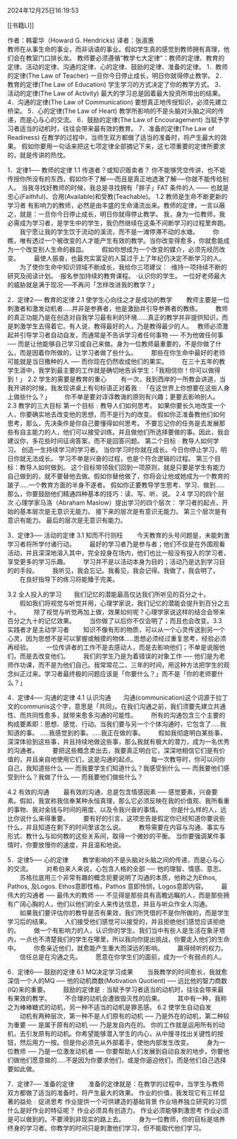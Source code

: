 2024年12月25日16:19:53

[[书籍LI]]

作者：韩霍华（Howard G. Hendricks) 译者：张淑惠  
教师在从事生命的事业，而非话语的事业。假如学生真的感觉到教师拥有真理，他们会在教室门口排长龙。 教师要必须遵循“教学七大定律”：教师的定律、教育的定律、活动的定律、沟通的定律、心的定律、鼓励的定律、准备的定律。 
1．教师的定律(The Law of Teacher)   一旦你今日停止成长，明日你就得停止教学。 
2．教育的定律(The Law of Education)   学生学习的方式决定了你的教学方式。 
3．活动的定律(The Law of Activity)   最大的学习总是因着最大投资所带出的结果。 
4．沟通的定律(The Law of Communication)   要想真正地传授知识，必须先建立桥梁。 
5．心的定律(The Law of Heart)   教学所影响的不是头脑对头脑之间的传递，而是心与心的交流。 
6．鼓励的定律(The Law of Encouragement)   当赋予学习者适当的动机时，往往会带来最有效的教育。 
7．准备的定律(The Law of Readiness)   在教学的过程中，当师生双方都做了适当的准备时，将产生最大的效果。 
假如你要用一句话来把这七项定律全部摘记下来，这七项重要的定律所要求的，就是传讲的热忱。

1．定律1── 教师的定律
1.1 传道者？或知识贩卖者？ 你不能够凭空传讲，也不能传授你所没有的东西，假如你不了解──而且是真正地透澈了解──你就不能传给别人。 当我寻找好教师的时候，我总是寻找拥有「胖子」FAT 条件的人 —— 也就是忠心(Faithful)、合用(Available)和受教(Teachable)。
1.2 教师是生命不断更新的学习者 有影响力的教师，必然是由丰盛的生命涌流出来。教师的定律，一言以蔽之，就是：一旦你今日停止成长，明日你就得停止教学。 
我，身为一位教师，我必需成为学习者，是学生中的学生，我仍然继续在这条不间断学习的过程里奔跑。
　　我宁愿让我的学生饮于流动的溪流，而不是一滩停滞不动的水塘。
　　你瞧，唯有透过一个被改变的人才能产生有效的教学。当你改变得愈多，你就愈能成为一个改变别人生命的器皿。
　　假如你想成为一个改变的媒介，必须先经历改变。
　　最使人振奋，也最充实富足的人莫过于上了年纪仍决定不断学习的人。
　　为了使你生命中知识领域不断成长，我给你三项建议： ·维持一项持续不断的研究及阅读计划。 
·报名参加持续的教育课程。 
·认识你的学生。
 一位好老师最大的威胁就是满于现况──不再问「怎样改进我的教学？」

2．定律2── 教育的定律
2.1 使学生心向往之才是成功的教学
　　教师主要是一位刺激者和激发动机者.....并非是参赛者，他是激励并引导参赛者的教练。
　　教师的真正功能乃是在创造对自我学习最有利的环境......真正的教学并非提供知识，而是刺激学生去得着它。有人说，教得最好的人，乃是教得最少的人。　 教师必须激起并引导学习者自动自发，而通常是不告诉学习者任何事物 ── 不为他做任何事── 而是让他能够自己学习或自己来做。身为一位教师最重要的，不是你做了什么，而是因着你所做的，让学习者做了些什么。
　　那些在你生命中最好的老师可能就是当日撒种的人 ── 而你现在仍然收成他们的果实。
　　在三十五年的教学生涯中，我学到最主要的工作就是确切地告诉学生：「我相信你！你可以做得到！」
2.2 学生的需要是教育的重心
　　有一次，我到西岸的一所教会讲道，当我开讲的时候，我发现讲桌上有句标语正对着我﹕「在这世界上你想要在这些人身上做些什么？」
　　你不单是要对谆谆教诲的原则有兴趣；更要去影响别人。
2.3 教学的三大目标
 	第一个目标﹕教导人们如何思考。 如果你要长久地改变一个人，你要确实地去改变他的思想，而不是行为的改变。 假如你正准备教他们如何思考，那么，先决条件是你自己要懂得如何思考。 不要忘记你的任务是去发展那些有自主能力的人，他们可以接受训练。并且做他们所选择要做的事。因此，我会建议你，多花些时间征询答案，而不是回答问题。
 	第二个目标﹕教导人如何学习。 创造一生持续学习的学习者。 当你学习时你就在成长。今日你停止学习，明日你就无法成长。 学习不单是兴奋的过程，也是个符合逻辑的过程。
 	第三个目标：教导人如何做到。 这个目标带领我们回到一项原则，就是只要是学生有能力自己做到的，就不要替他去做。假如你替他做了，你将会让他或她成为一个教育的跛子.....一个教育方面的半身不遂者。 假如你正要教导学生思考、学习、做到..... 那么，你要鼓励他们精通四种基本的技巧：读、写、听、说。
2.4 学习的四个层次 心理学家马洛（Abraham Maslow）提出学习的四个层次： 学习者的起点，开始的基本层次是无意识无能力。 接下来的层次是有意识无能力。 第三个层次是有意识有能力。 最后的层次是无意识有能力。

3．定律3── 活动的定律
3.1 知而不行则枉
　　今天教育的头号问题是，未能刺激学习者将所学付诸行动。
　　最好的学习者乃是参与者；他们不仅是在外围观看活动，并且深深地溶入其中，完全投身在场内，他们也比一般没有投入的学习者，享受更多的学习乐趣。
　　学习并不是以活动本身为目的；活动乃是达到学习目的的手段。
　　我听见，我会忘记。我看见，我会记得。我做了，我会明了。
　　在良好指导下的练习将能臻于完美。
 
3.2 全人投入的学习　　我们记忆的潜能最高仅达我们所听见的百分之十。
　　假如我们将视觉与听觉并用，心理学家说，我们记忆的潜能会提升到百分之五十。
　　除了视觉与听觉再加上做，效果如何呢？心理学家说这样的结合会带来百分之九十的记忆效果。
　　当你做了以后你不仅会明了；而且也会改变。3.3 实践者才是主动学习者
　　知识不像有形的物质，可以从一个心灵传送到另一个心灵，因为思想不是可以掌握或触摸的物体.....思想必须经过重复思考，经验必须再经验。
　　一位传讲者的工作不是去感动人，而是去影响他们；不单是说服他们，而是去改变他们。
　　我们的学生乃是为着错误的对象工作 ── 他们是为老师作功课，而不是为他们自己。我常常花二、三年的时间，用这种方法把学生的观念纠正过来。学习者最终极的问题应该是「你要什么？」而不是「你的老师要什么？」

4．定律4── 沟通的定律
4.1 认识沟通　　沟通(communication)这个词源于拉丁文的communis这个字，意思是「共同」。在我们沟通之前，我们须要先建立共通性、而共同性愈多，就带来愈多沟通的可能性。
　　所有的沟通包含三个主要的构成要素即：思想、感觉、行动。当我们要与另一个个体沟通时，它包含了.....我知道的事。 .....我感觉到的事。.....我正在做的事。
　　假如我彻底明白某些事，深深体验到这些事，并且持续地做这些事，那么我就有极大的潜力，成为一名优秀的沟通者。
　　要把这些概念卖出去，我要真正明白它，深深地相信它们是有价值的，并且亲自地使用它们，这是沟通的起点。
　　每一次教导时，你可以问你自己，我知道些什么 ── 而我要学生们知道什么？我感受到什么 ── 而我要他们感受到什么？我做了什么 ── 而我要他们做些什么？

4.2 有效的沟通
　　最有效的沟通，总是包含情感因素 ── 感觉要素，兴奋要素。假如，我宣称我信奉某种永恒真理，那么它必须反映在我的价值观、我所看重的事物、我对金钱与时间的用度、以及令我兴奋的事情。　　你是什么样的人，远比你说什么来得重要。
　　要有好的引言，这项忠告是假定你已经知道你要说些什么，并且知道在剩下的时间里该怎么说。
　　教导需要在内容与沟通、事实与形式、教什么与如何教的这些关系间，取得一个微妙的平衡。 当你要强调某件事情时，你要放慢你的速度，并且温和地说。

5．定律5── 心的定律
　　教学影响的不是头脑对头脑之间的传递，而是心与心的交流。
　　对希伯来人来说，心包含人格的全部 ── 他的理智、情感、意志。
　　苏格拉底用三个非常有趣的概念扼要说明了沟通的本质，他称之为Ethos, Pathos, 及Logos. Ethos意即性格，Pathos 意即怜悯，Logos意即内容。
　　最伟大的沟通者 ── 最伟大的教师 ── 不见得是那些具有高瞻远瞩的人，而是那些拥有广阔心胸的人，他们以他们的全人来传达信息，并且与听众作全人沟通。
　　如果我们要评估你的教导是否有果效，我们所凭借的不是你所做的，而是学生学习后的结果。
　　人们接受他们感觉可以接受的，并且拒绝他们感觉应该拒绝的。
　　做一个有影响力的人，认识你的学生。我们当中有些人是生活在象牙塔内，一点也不清楚我们的学生在哪里，所以我向你提出挑战，你要走入他们的生命中。
　　你愈亲近他们，就愈能产生重大而深远的影响。
　　赢得倾听的权力。
　　信任总是在沟通之先。
　　愿意在你学生们的面前，成为一个有弱点的人。

6．定律6── 鼓励的定律
6.1 MQ决定学习成果
　　当我教学的时间愈长，我就愈深信一个人的MQ ── 他的动机商数(Motivation Quotient) ── 远比他的智力商数(IQ)来的重要。
　　鼓励的定律是﹕当赋予学习者适当的动机时，往往会带来最有果效的教学。
　　不合理的动机会遭致毁灭性的后果。
　　其中有一种，我称之为棒棒糖式的动机，另一种不适当的动机是罪恶感。
6.2 使学生自动自发
　　动机有两种层次，第一种不是人们原有的动机 ── 乃是外在的动机，第二种较为重要 ── 是属于原有的动机 ── 乃是发自内在的。 你的工作就是运用所有的动机，去引发原有的动机。你希望能够潜入学生的内心，从中搜寻找出关键性的按钮，然后用力一按。但是你必须先从外部着手，使他内部发生改变。
　　身为一位教师 ── 乃是一位激发动机者 ── 你要帮助人们发展到自动自发的地步。你要他们做他们愿意做的.....不是因为你要求他们，或是你逼迫他们，而是他们自己选择要如此做。

7．定律7── 准备的定律
　　准备的定律就是：在教学的过程中，当学生与教师双方都做了适当的准备时，将产生最大的效果。
 	作业的价值，我发现它有三样显著的益处﹕促进思考 作业提供一个可供建造的基础背景 作业培养独立研究的习惯
  	什么是好作业的特征呢？
   	作业必须具有创造力。
   	作业必须能够刺激思考
   	作业必须是可以做到的。不要滑到非现实的路上去。
   　　身为一位教师，你的目标是培养终身的学习者。你教学的时间只是刺激他们学习，但不能取代他们学习。